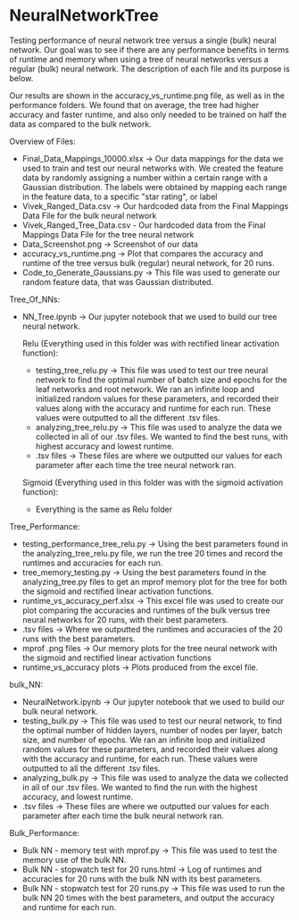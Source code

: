 # NeuralNetworkTree
Testing performance of neural network tree versus a single (bulk) neural network. Our goal was to see if there are any performance benefits in terms of runtime and memory when using a tree of neural networks versus a regular (bulk) neural network. The description of each file and its purpose is below.

Our results are shown in the accuracy_vs_runtime.png file, as well as in the performance folders. We found that on average, the tree had higher accuracy and faster runtime, and also only needed to be trained on half the data as compared to the bulk network. 

Overview of Files:

- Final_Data_Mappings_10000.xlsx -> Our data mappings for the data we used to train and test our neural networks with. We created the feature data by randomly assigning a number within a certain range with a Gaussian distribution. The labels were obtained by mapping each range in the feature data, to a specific "star rating", or label
- Vivek_Ranged_Data.csv -> Our hardcoded data from the Final Mappings Data File for the bulk neural network
- Vivek_Ranged_Tree_Data.csv - Our hardcoded data from the Final Mappings Data File for the tree neural network
- Data_Screenshot.png -> Screenshot of our data
- accuracy_vs_runtime.png -> Plot that compares the accuracy and runtime of the tree versus bulk (regular) neural network, for 20 runs.
- Code_to_Generate_Gaussians.py -> This file was used to generate our random feature data, that was Gaussian distributed.

Tree_Of_NNs:
- NN_Tree.ipynb -> Our jupyter notebook that we used to build our tree neural network.

  Relu (Everything used in this folder was with rectified linear activation function):
  - testing_tree_relu.py -> This file was used to test our tree neural network to find the optimal number of batch size and epochs for the leaf networks and root network. We ran an infinite loop and initialized random values for these parameters, and recorded their values along with the accuracy and runtime for each run. These values were outputted to all the different .tsv files.
  - analyzing_tree_relu.py -> This file was used to analyze the data we collected in all of our .tsv files. We wanted to find the best runs, with highest accuracy and lowest runtime.
  - .tsv files -> These files are where we outputted our values for each parameter after each time the tree neural network ran.

  Sigmoid (Everything used in this folder was with the sigmoid activation function):
  - Everything is the same as Relu folder

Tree_Performance:
- testing_performance_tree_relu.py -> Using the best parameters found in the analyzing_tree_relu.py file, we run the tree 20 times and record the runtimes and accuracies for each run.
- tree_memory_testing.py -> Using the best parameters found in the analyzing_tree.py files to get an mprof memory plot for the tree for both the sigmoid and rectified linear activation functions.
- runtime_vs_accuracy_perf.xlsx -> This excel file was used to create our plot comparing the accuracies and runtimes of the bulk versus tree neural networks for 20 runs, with their best parameters.
- .tsv files -> Where we outputted the runtimes and accuracies of the 20 runs with the best parameters.
- mprof .png files -> Our memory plots for the tree neural network with the sigmoid and rectified linear activation functions
- runtime_vs_accuracy plots -> Plots produced from the excel file.


bulk_NN:
- NeuralNetwork.ipynb -> Our jupyter notebook that we used to build our bulk neural network.
- testing_bulk.py -> This file was used to test our neural network, to find the optimal number of hidden layers, number of nodes per layer, batch size, and number of epochs. We ran an infinite loop and initialized random values for these parameters, and recorded their values along with the accuracy and runtime, for each run. These values were outputted to all the different .tsv files.
- analyzing_bulk.py -> This file was used to analyze the data we collected in all of our .tsv files. We wanted to find the run with the highest accuracy, and lowest runtime.
- .tsv files -> These files are where we outputted our values for each parameter after each time the bulk neural network ran.

Bulk_Performance:
- Bulk NN - memory test with mprof.py -> This file was used to test the memory use of the bulk NN.
- Bulk NN - stopwatch test for 20 runs.html -> Log of runtimes and accuracies for 20 runs with the bulk NN with its best parameters.
- Bulk NN - stopwatch test for 20 runs.py -> This file was used to run the bulk NN 20 times with the best parameters, and output the accuracy and runtime for each run.
